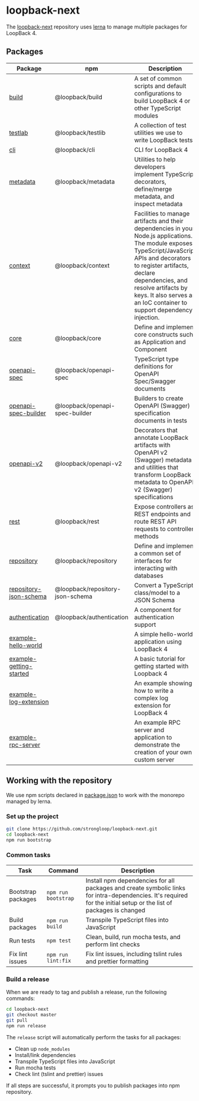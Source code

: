 # loopback-next

The [loopback-next](https://github.com/strongloop/loopback-next) repository uses
[lerna](https://lernajs.io/) to manage multiple packages for LoopBack 4.

## Packages

| Package                                                   | npm                           | Description               |
|-----------------------------------------------------------|-------------------------------|---------------------------|
|[build](packages/build)                                    |@loopback/build                 | A set of common scripts and default configurations to build LoopBack 4 or other TypeScript modules |
|[testlab](packages/testlab)                                |@loopback/testlib               | A collection of test utilities we use to write LoopBack tests |
|[cli](packages/cli)                                        |@loopback/cli                   | CLI for LoopBack 4            |
|[metadata](packages/metadata)                              |@loopback/metadata              | Utilities to help developers implement TypeScript decorators, define/merge metadata, and inspect metadata |
|[context](packages/context)                                |@loopback/context               | Facilities to manage artifacts and their dependencies in your Node.js applications. The module exposes TypeScript/JavaScript APIs and decorators to register artifacts, declare dependencies, and resolve artifacts by keys. It also serves as an IoC container to support dependency injection. |
|[core](packages/core)                                      |@loopback/core                  | Define and implement core constructs such as Application and Component |
|[openapi-spec](packages/openapi-spec)                      |@loopback/openapi-spec          | TypeScript type definitions for OpenAPI Spec/Swagger documents |
|[openapi-spec-builder](packages/openapi-spec-builder)      |@loopback/openapi-spec-builder  | Builders to create OpenAPI (Swagger) specification documents in tests |
|[openapi-v2](packages/openapi-v2)                          |@loopback/openapi-v2            | Decorators that annotate LoopBack artifacts with OpenAPI v2 (Swagger) metadata and utilities that transform LoopBack metadata to OpenAPI v2 (Swagger) specifications|
|[rest](packages/rest)                                      |@loopback/rest                  | Expose controllers as  REST endpoints and route REST API requests to controller methods |
|[repository](packages/repository)                          |@loopback/repository            | Define and implement a common set of interfaces for interacting with databases|
|[repository-json-schema](packages/repository-json-schema)  |@loopback/repository-json-schema| Convert a TypeScript class/model to a JSON Schema |
|[authentication](packages/authentication)                  |@loopback/authentication        | A component for authentication support |
|[example-hello-world](packages/example-hello-world)        |                                | A simple hello-world application using LoopBack 4 |
|[example-getting-started](packages/example-getting-started)|                                | A basic tutorial for getting started with Loopback 4 |
|[example-log-extension](packages/example-log-extension)    |                                | An example showing how to write a complex log extension for LoopBack 4 |
|[example-rpc-server](packages/example-rpc-server)          |                                | An example RPC server and application to demonstrate the creation of your own custom server |

## Working with the repository

We use npm scripts declared in [package.json](package.json) to work with the
monorepo managed by lerna.

### Set up the project
```sh
git clone https://github.com/strongloop/loopback-next.git
cd loopback-next
npm run bootstrap
```

### Common tasks

| Task             | Command               | Description |
|------------------|-----------------------|-------------|
|Bootstrap packages|`npm run bootstrap`    |Install npm dependencies for all packages and create symbolic links for intra-dependencies. It's required for the initial setup or the list of packages is changed |
|Build packages    |`npm run build`        |Transpile TypeScript files into JavaScript |
|Run tests         |`npm test`             |Clean, build, run mocha tests, and perform lint checks |
|Fix lint issues   |`npm run lint:fix`     |Fix lint issues, including tslint rules and prettier formatting |

### Build a release

When we are ready to tag and publish a release, run the following commands:
```sh
cd loopback-next
git checkout master
git pull
npm run release
```

The `release` script will automatically perform the tasks for all packages:

- Clean up `node_modules`
- Install/link dependencies
- Transpile TypeScript files into JavaScript
- Run mocha tests
- Check lint (tslint and prettier) issues

If all steps are successful, it prompts you to publish packages into npm repository.
